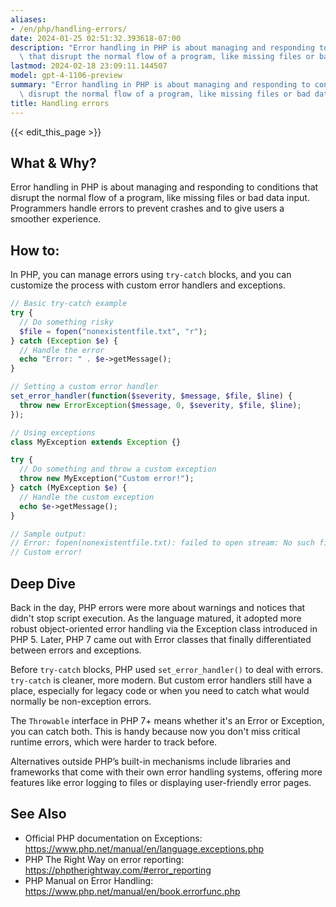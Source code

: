 ```yaml
---
aliases:
- /en/php/handling-errors/
date: 2024-01-25 02:51:32.393618-07:00
description: "Error handling in PHP is about managing and responding to conditions\
  \ that disrupt the normal flow of a program, like missing files or bad data input.\u2026"
lastmod: 2024-02-18 23:09:11.144507
model: gpt-4-1106-preview
summary: "Error handling in PHP is about managing and responding to conditions that\
  \ disrupt the normal flow of a program, like missing files or bad data input.\u2026"
title: Handling errors
---
```


{{< edit_this_page >}}

## What & Why?
Error handling in PHP is about managing and responding to conditions that disrupt the normal flow of a program, like missing files or bad data input. Programmers handle errors to prevent crashes and to give users a smoother experience.

## How to:
In PHP, you can manage errors using `try-catch` blocks, and you can customize the process with custom error handlers and exceptions.

```php
// Basic try-catch example
try {
  // Do something risky
  $file = fopen("nonexistentfile.txt", "r");
} catch (Exception $e) {
  // Handle the error
  echo "Error: " . $e->getMessage();
}

// Setting a custom error handler
set_error_handler(function($severity, $message, $file, $line) {
  throw new ErrorException($message, 0, $severity, $file, $line);
});

// Using exceptions
class MyException extends Exception {}

try {
  // Do something and throw a custom exception
  throw new MyException("Custom error!");
} catch (MyException $e) {
  // Handle the custom exception
  echo $e->getMessage();
}

// Sample output:
// Error: fopen(nonexistentfile.txt): failed to open stream: No such file or directory
// Custom error!
```

## Deep Dive
Back in the day, PHP errors were more about warnings and notices that didn't stop script execution. As the language matured, it adopted more robust object-oriented error handling via the Exception class introduced in PHP 5. Later, PHP 7 came out with Error classes that finally differentiated between errors and exceptions.

Before `try-catch` blocks, PHP used `set_error_handler()` to deal with errors. `try-catch` is cleaner, more modern. But custom error handlers still have a place, especially for legacy code or when you need to catch what would normally be non-exception errors.

The `Throwable` interface in PHP 7+ means whether it's an Error or Exception, you can catch both. This is handy because now you don't miss critical runtime errors, which were harder to track before.

Alternatives outside PHP’s built-in mechanisms include libraries and frameworks that come with their own error handling systems, offering more features like error logging to files or displaying user-friendly error pages.

## See Also
- Official PHP documentation on Exceptions: https://www.php.net/manual/en/language.exceptions.php
- PHP The Right Way on error reporting: https://phptherightway.com/#error_reporting
- PHP Manual on Error Handling: https://www.php.net/manual/en/book.errorfunc.php
